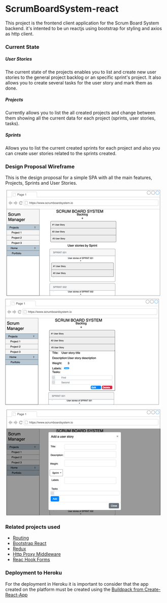 # ScrumBoardSystem-react

This project is the frontend client application for the Scrum Board System backend.
it's intented to be un reactjs using bootstrap for styling and axios as http client.

### Current State

##### User Stories

The current state of the projects enables you to list and create new user stories to the general project backlog or an specific sprint's project. It also allows you to create several tasks for the user story and mark them as done.

##### Projects

Currently allows you to list the all created projects and change between them showing all the current data for each project (sprints, user stories, tasks).

##### Sprints

Allows you to list the current created sprints for each project and also you can create user stories related to the sprints created.

### Design Proposal Wireframe

This is the design proposal for a simple SPA with all the main features, Projects, Sprints and User Stories.

![Design proposal wireframe](./images/Design.png)

### Related projects used

- [Routing](https://reactrouter.com/)
- [Bootstrap React](https://react-bootstrap.github.io/)
- [Redux](https://redux.js.org)
- [Http Proxy Middleware](https://github.com/chimurai/http-proxy-middleware)
- [Reac Hook Forms](https://react-hook-form.com/)

### Deployment to Heroku

For the deployment in Heroku it is important to consider that the app created on the platform must be created using the [Buildpack from Create-React-App](https://github.com/BrightReps/create-react-app-buildpack)
